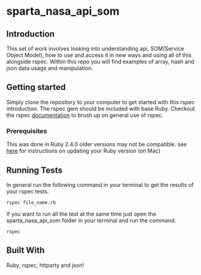 # sparta_nasa_api_som
## Introduction
This set of work involves looking into understanding api, SOM(Service Object Model), how to use and access it in new ways and using all of this alongside rspec. Within this repo you will find examples of array, hash and json data usage and manipulation.
## Getting started
Simply clone the repository to your computer to get started with this rspec introduction. The rspec gem should be included with base Ruby. Checkout the rspec [documentation](https://relishapp.com/rspec/rspec-expectations/docs/built-in-matchers) to brush up on general use of rspec.
### Prerequisites
This was done in Ruby 2.4.0 older versions may not be compatible.
see [here](https://stackoverflow.com/questions/38194032/how-to-update-ruby-version-2-0-0-to-the-latest-version-in-mac-osx-yosemite) for instructions on updating your Ruby version (on Mac)
## Running Tests
In general run the following command in your terminal to get the results of your rspec tests.
```
rspec file_name.rb
```
If you want to run all the test at the same time just open the sparta_nasa_api_som folder in your terminal and run the command.
```
rspec
```

## Built With
Ruby, rspec, httparty and json!